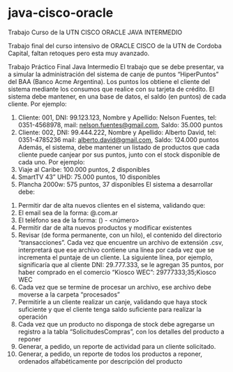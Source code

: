 # java-cisco-oracle
Trabajo Curso de la UTN CISCO ORACLE JAVA INTERMEDIO

Trabajo final del curso intensivo de ORACLE CISCO de la UTN de Cordoba Capital, faltan retoques pero esta muy avanzado.


Trabajo Práctico Final
Java Intermedio
El trabajo que se debe presentar, va a simular la administración del sistema de canje de puntos
“HiperPuntos” del BAA (Banco Acme Argentina). Los puntos los obtiene el cliente del sistema
mediante los consumos que realice con su tarjeta de crédito. El sistema debe mantener, en una base
de datos, el saldo (en puntos) de cada cliente. Por ejemplo:
1) Cliente: 001, DNI: 99.123.123, Nombre y Apellido: Nelson Fuentes, tel: 0351-4568978, mail:
nelson.fuentes@gmail.com, Saldo: 35.000 puntos
2) Cliente: 002, DNI: 99.444.222, Nombre y Apellido: Alberto David, tel: 0351-4785236 mail:
alberto.david@gmail.com, Saldo: 124.000 puntos
Además, el sistema, debe mantener un listado de productos que cada cliente puede canjear por sus
puntos, junto con el stock disponible de cada uno. Por ejemplo:
1) Viaje al Caribe: 100.000 puntos, 2 disponibles
2) SmartTV 43” UHD: 75.000 puntos, 10 disponibles
3) Plancha 2000w: 575 puntos, 37 disponibles
El sistema a desarrollar debe:
1. Permitir dar de alta nuevos clientes en el sistema, validando que:
1. El email sea de la forma: <nombre de cuenta>@<dominio>.com.ar
2. El teléfono sea de la forma: (<codigo area>) - <número>
2. Permitir dar de alta nuevos productos y modificar existentes
3. Revisar (de forma permanente, con un hilo), el contenido del directorio “transacciones”.
Cada vez que encuentre un archivo de extensión .csv, interpretará que ese archivo contiene
una línea por cada vez que se incrementa el puntaje de un cliente. La siguiente línea, por
ejemplo, significaría que al cliente DNI: 29.777.333, se le agregan 35 puntos, por haber
comprado en el comercio “Kiosco WEC”:
29777333;35;Kiosco WEC
1. Cada vez que se termine de procesar un archivo, ese archivo debe moverse a la carpeta
“procesados”
4. Permitirle a un cliente realizar un canje, validando que haya stock suficiente y que el cliente
tenga saldo suficiente para realizar la operación
1. Cada vez que un producto no disponga de stock debe agregarse un registro a la tabla
“SolicitudesCompras”, con los detalles del producto a reponer
5. Generar, a pedido, un reporte de actividad para un cliente solicitado.
6. Generar, a pedido, un reporte de todos los productos a reponer, ordenados alfabéticamente
por descripción del producto
